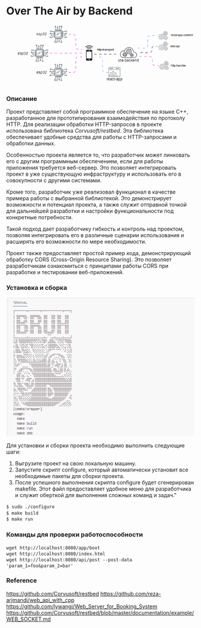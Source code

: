 # Over The Air by Backend

![Alt text](./doc/img/header-anim-1.gif)
### Описание
Проект  представляет собой программное обеспечение на языке C++, разработанное для прототипирования взаимодействия по протоколу HTTP. Для реализации обработки HTTP-запросов в проекте использована библиотека _Corvusoft/restbed_. Эта библиотека обеспечивает удобные средства для работы с HTTP-запросами и обработки данных.

Особенностью проекта является то, что разработчик может линковать его с другим программным обеспечением, если для работы приложения требуется веб-сервер. Это позволяет интегрировать проект в уже существующую инфраструктуру и использовать его в совокупности с другими системами.

Кроме того, разработчик уже реализовал функционал в качестве примера работы с выбранной библиотекой. Это демонстрирует возможности и потенциал проекта, а также служит отправной точкой для дальнейшей разработки и настройки функциональности под конкретные потребности.

Такой подход дает разработчику гибкость и контроль над проектом, позволяя интегрировать его в различные сценарии использования и расширять его возможности по мере необходимости.

Проект также предоставляет простой пример кода, демонстрирующий обработку CORS (Cross-Origin Resource Sharing). Это позволяет разработчикам ознакомиться с принципами работы CORS при разработке и тестировании веб-приложений.

### Установка и сборка

![Alt text](./doc/img/img-configure-1.png)

Для установки и сборки проекта необходимо выполнить следующие шаги:
1. Выгрузите проект на свою локальную машину.
2. Запустите скрипт configure, который автоматически установит все необходимые пакеты для сборки проекта.
3. После успешного выполнения скрипта configure будет сгенерирован makefile. Этот файл предоставляет удобное меню для разработчика и служит оберткой для выполнения сложных команд и задач."

```bash
$ sudo ./configure
$ make build
$ make run
```

### Команды для проверки работоспособности
```
wget http://localhost:8080/app/boot
wget http://localhost:8080/index.html
wget http://localhost:8080/api/post --post-data 'param_1=foo&param_2=bar'
```


### Reference

https://github.com/Corvusoft/restbed
https://github.com/reza-arjmandi/web_api_with_cpp
https://github.com/lywangj/Web_Server_for_Booking_System
https://github.com/Corvusoft/restbed/blob/master/documentation/example/WEB_SOCKET.md